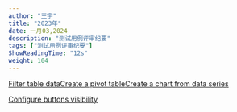```yaml
---
author: "王宇"
title: "2023年"
date: 一月03,2024
description: "测试用例评审纪要"
tags: ["测试用例评审纪要"]
ShowReadingTime: "12s"
weight: 104
---
```

[Filter table data](#)[Create a pivot table](#)[Create a chart from data series](#)

[Configure buttons visibility](/users/tfac-settings.action)